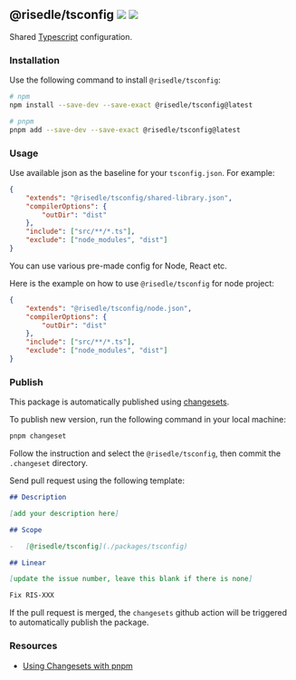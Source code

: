 <h2>
    <span>@risedle/tsconfig</span>
    <span><a href="https://www.npmjs.com/package/@risedle/tsconfig"><img src="https://badgen.net/npm/v/@risedle/tsconfig?color=black&labelColor=black"></a></span>
    <span><a href="https://www.npmjs.com/package/@risedle/tsconfig"><img src="https://badgen.net/badge/icon/Made%20By%20Risedle%20Labs?label&color=black&labelColor=black"></a></span>
</h2>

Shared
[Typescript](https://www.typescriptlang.org/docs/handbook/tsconfig-json.html)
configuration.

### Installation

Use the following command to install `@risedle/tsconfig`:

```sh
# npm
npm install --save-dev --save-exact @risedle/tsconfig@latest

# pnpm
pnpm add --save-dev --save-exact @risedle/tsconfig@latest
```

### Usage

Use available json as the baseline for your `tsconfig.json`. For example:

```json
{
    "extends": "@risedle/tsconfig/shared-library.json",
    "compilerOptions": {
        "outDir": "dist"
    },
    "include": ["src/**/*.ts"],
    "exclude": ["node_modules", "dist"]
}
```

You can use various pre-made config for Node, React etc.

Here is the example on how to use `@risedle/tsconfig` for node project:

```json
{
    "extends": "@risedle/tsconfig/node.json",
    "compilerOptions": {
        "outDir": "dist"
    },
    "include": ["src/**/*.ts"],
    "exclude": ["node_modules", "dist"]
}
```

### Publish

This package is automatically published using
[changesets](https://github.com/changesets/changesets).

To publish new version, run the following command in your local machine:

```sh
pnpm changeset
```

Follow the instruction and select the `@risedle/tsconfig`, then commit the
`.changeset` directory.

Send pull request using the following template:

```markdown
## Description

[add your description here]

## Scope

-   [@risedle/tsconfig](./packages/tsconfig)

## Linear

[update the issue number, leave this blank if there is none]

Fix RIS-XXX
```

If the pull request is merged, the `changesets` github action will be triggered
to automatically publish the package.

### Resources

-   [Using Changesets with pnpm](https://pnpm.io/using-changesets)
